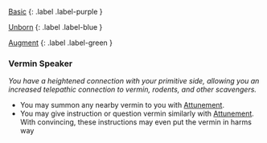 
[Basic](Game/Basic-List)
{: .label .label-purple }

[Unborn](Game/Unborn)
{: .label .label-blue }

[Augment](Game/Advancement-List?Augment=true)
{: .label .label-green }
### Vermin Speaker
*You have a heightened connection with your primitive side, allowing you an increased telepathic connection to vermin, rodents, and other scavengers.*
* You may summon any nearby vermin to you with [Attunement](Game/Core/Spirit#Attunement).
* You may give instruction or question vermin similarly with [Attunement](Game/Core/Spirit#Attunement). With convincing, these instructions may even put the vermin in harms way

